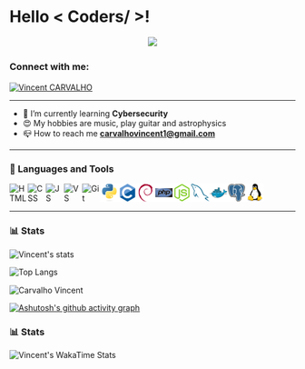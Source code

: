 <h1> Hello < Coders/ >!</h1>
<p align='center'>
<img src="https://readme-typing-svg.demolab.com?font=Fira+Code&pause=1000&color=1D6686F4&width=435&lines=Cybersecurity+learner">
</p>
<p align='center'>

<h3 align="left">Connect with me:</h3>
<a href="https://www.linkedin.com/in/vincent-carvalho/" target="blank"><img align="center"
      src="https://raw.githubusercontent.com/rahuldkjain/github-profile-readme-generator/master/src/images/icons/Social/linked-in-alt.svg"
      alt="Vincent CARVALHO" height="30" width="40" /></a>
<br>
<hr>


- 🌱 I’m currently learning **Cybersecurity**
- 😍 My hobbies are music, play guitar and astrophysics
- 📪 How to reach me **carvalhovincent1@gmail.com**

<hr>

### 📐 Languages and Tools

<img align="left" height="32px" width="32px" alt="HTML logo" src="https://bit.ly/3gP4Qgx">
<img align="left" height="32px" width="32px" alt="CSS logo" src="https://bit.ly/37iML7j">
<img align="left" height="32px" width="32px" alt="JS logo" src="https://bit.ly/3r1kzxY">
<img align="left" height="32px" width="32px" alt="VS Сode logo" src="https://bit.ly/3qZmQcU">
<img align="left" height="32px" width="32px" alt="Git logo" src="https://bit.ly/34ayuYn">
<img align="left" height="32px" width="32px" alt="python logo" src="https://raw.githubusercontent.com/izumin5210/emojipack-for-devicon/master/png/python.png">
<img align="left" height="32px" width="32px" alt="C logo" src="https://raw.githubusercontent.com/izumin5210/emojipack-for-devicon/master/png/c.png">
<img align="left" height="32px" width="32px" alt="debian logo" src="https://raw.githubusercontent.com/izumin5210/emojipack-for-devicon/master/png/debian.png">
<img align="left" height="32px" width="32px" alt="php logo" src="https://raw.githubusercontent.com/izumin5210/emojipack-for-devicon/master/png/php.png">
<img align="left" height="32px" width="32px" alt="nodejs logo" src="https://raw.githubusercontent.com/izumin5210/emojipack-for-devicon/master/png/nodejs.png">
<img align="left" height="32px" width="32px" alt="mysql logo" src="https://raw.githubusercontent.com/izumin5210/emojipack-for-devicon/master/png/mysql.png">
<img align="left" height="32px" width="32px" alt="docker logo" src="https://raw.githubusercontent.com/izumin5210/emojipack-for-devicon/master/png/docker.png">
<img align="left" height="32px" width="32px" alt="postgresql logo" src="https://raw.githubusercontent.com/izumin5210/emojipack-for-devicon/master/png/postgresql.png">
<img align="left" height="32px" width="32px" alt="linux logo" src="https://raw.githubusercontent.com/izumin5210/emojipack-for-devicon/master/png/linux.png">
<br>
<br>
<hr>

### 📊 Stats

![Vincent's stats](https://github-readme-stats.vercel.app/api?username=CarvalhoVincent&theme=tokyonight&show_icons=true)


![Top Langs](https://github-readme-stats.vercel.app/api/top-langs/?username=CarvalhoVincent&layout=compact&theme=tokyonight)


<p><img align="center" src="https://github-readme-streak-stats.herokuapp.com/?user=CarvalhoVincent&theme=tokyonight&background=0d1117&date_format=M%20j%5B%2C%20Y%5D" alt="Carvalho Vincent" /></p>


[![Ashutosh's github activity graph](https://github-readme-activity-graph.cyclic.app/graph?username=CarvalhoVincent&theme=react-dark)](https://github.com/ashutosh00710/github-readme-activity-graph)

### 📊 Stats
![Vincent's WakaTime Stats](https://github-readme-stats.vercel.app/api/wakatime?username=CarvalhoVincent&hide_border=true&v=2)


